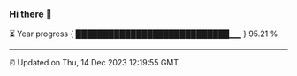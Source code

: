 ### Hi there 👋

⏳ Year progress { ████████████████████████████▁▁ } 95.21 %

---

⏰ Updated on Thu, 14 Dec 2023 12:19:55 GMT
